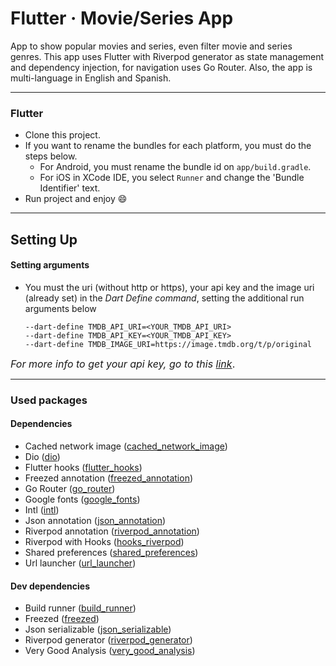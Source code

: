 # Flutter · Movie/Series App

App to show popular movies and series, even filter movie and series genres. This app uses Flutter with Riverpod
generator as state management and dependency injection, for navigation uses Go Router. Also, the app is multi-language
in English and Spanish.

------

### Flutter

* Clone this project.
* If you want to rename the bundles for each platform, you must do the steps below.
    * For Android, you must rename the bundle id on ```app/build.gradle```.
    * For iOS in XCode IDE, you select ```Runner``` and change the 'Bundle Identifier' text.
* Run project and enjoy :smile:

------

## Setting Up

#### Setting arguments

* You must the uri (without http or https), your api key and the image uri (already set) in the *Dart Define command*,
  setting the additional run arguments below
  ```
  --dart-define TMDB_API_URI=<YOUR_TMDB_API_URI>
  --dart-define TMDB_API_KEY=<YOUR_TMDB_API_KEY>
  --dart-define TMDB_IMAGE_URI=https://image.tmdb.org/t/p/original
  ```

<font size="3">*For more info to get your api key, go to
this [link](https://developers.themoviedb.org/4/getting-started/authorization)*.</font>

------

### Used packages

#### Dependencies

- Cached network image ([cached_network_image](https://pub.dev/packages/cached_network_image))
- Dio ([dio](https://pub.dev/packages/dio))
- Flutter hooks ([flutter_hooks](https://pub.dev/packages/flutter_hooks))
- Freezed annotation ([freezed_annotation](https://pub.dev/packages/freezed_annotation))
- Go Router ([go_router](https://pub.dev/packages/go_router))
- Google fonts ([google_fonts](https://pub.dev/packages/google_fonts))
- Intl ([intl](https://pub.dev/packages/intl))
- Json annotation ([json_annotation](https://pub.dev/packages/json_annotation))
- Riverpod annotation ([riverpod_annotation](https://pub.dev/packages/riverpod_annotation))
- Riverpod with Hooks ([hooks_riverpod](https://pub.dev/packages/hooks_riverpod))
- Shared preferences ([shared_preferences](https://pub.dev/packages/shared_preferences))
- Url launcher ([url_launcher](https://pub.dev/packages/url_launcher))

#### Dev dependencies

- Build runner ([build_runner](https://pub.dev/packages/build_runner))
- Freezed ([freezed](https://pub.dev/packages/freezed))
- Json serializable ([json_serializable](https://pub.dev/packages/json_serializable))
- Riverpod generator ([riverpod_generator](https://pub.dev/packages/riverpod_generator))
- Very Good Analysis ([very_good_analysis](https://pub.dev/packages/very_good_analysis))
